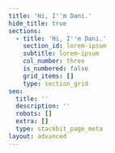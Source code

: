 ```yaml
---
title: 'Hi, I''m Dani.'
hide_title: true
sections:
  - title: 'Hi, I''m Dani.'
    section_id: lorem-ipsum
    subtitle: lorem-ipsum
    col_number: three
    is_numbered: false
    grid_items: []
    type: section_grid
seo:
  title: ''
  description: ''
  robots: []
  extra: []
  type: stackbit_page_meta
layout: advanced
---
```

